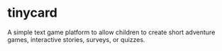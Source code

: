 # tinycard
A simple text game platform to allow children to create short adventure games, interactive stories, surveys, or quizzes.
